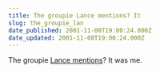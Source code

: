 ```yaml
---
title: The groupie Lance mentions? It
slug: the_groupie_lan
date_published: 2001-11-08T19:00:24.000Z
date_updated: 2001-11-08T19:00:24.000Z
---
```


The groupie [Lance mentions](http://www.glassdog.com)? It was me.
